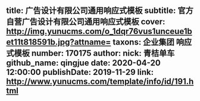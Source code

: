title: 广告设计有限公司通用响应式模板
subtitle: 官方自营广告设计有限公司通用响应式模板
cover: http://img.yunucms.com/o_1dqr76vus1unceue1bet11t818591b.jpg?attname=
taxons: 企业集团 响应式模板
number: 170175
author:
  nick: 青桔单车
  github_name: qingjue
date: 2020-04-20 12:00:00
publishDate: 2019-11-29
link: http://www.yunucms.com/template/info/id/191.html
---